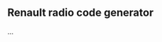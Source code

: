 ## Renault radio code generator

...


<div id="app"></div>
<div id="code"></div>

<script type="text/javascript" src="test.js" />

